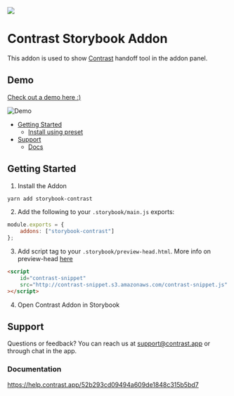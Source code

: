 ![](https://raw.githubusercontent.com/storybookjs/brand/master/badge/badge-storybook.svg)

<h1>Contrast Storybook Addon</h1>

This addon is used to show [Contrast](https://www.contrast.app) handoff tool in the addon panel.

## Demo

[Check out a demo here :)](https://contrastapp.wistia.com/medias/w71tocgxnm)

![Demo](http://contrast-prod.s3.amazonaws.com/demo.png)

-   [Getting Started](#getting-started)
    -   [Install using preset](#install-using-preset)
-   [Support](#support)
    -   [Docs](#documentation)

## Getting Started

1. Install the Addon

```sh
yarn add storybook-contrast
```

2. Add the following to your `.storybook/main.js` exports:

```js
module.exports = {
    addons: ["storybook-contrast"]
};
```

3. Add script tag to your `.storybook/preview-head.html`. More info on preview-head [here](https://storybook.js.org/docs/react/configure/story-rendering#adding-to-head)

```html
<script
    id="contrast-snippet"
    src="http://contrast-snippet.s3.amazonaws.com/contrast-snippet.js"
></script>
```

4. Open Contrast Addon in Storybook

## Support

Questions or feedback?
You can reach us at support@contrast.app or through chat in the app.

### Documentation

https://help.contrast.app/52b293cd09494a609de1848c315b5bd7
